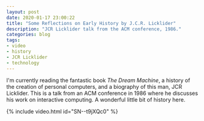 ```yaml
---
layout: post
date: 2020-01-17 23:00:22
title: "Some Reflections on Early History by J.C.R. Licklider"
description: "JCR Licklider talk from the ACM conference, 1986."
categories: blog
tags:
- video
- history
- JCR Licklider
- technology
---
```


I'm currently reading the fantastic book _The Dream Machine_, a history of the creation of personal computers, and a biography of this man, JCR Licklider. This is a talk from an ACM conference in 1986 where he discusses his work on interactive computing. A wonderful little bit of history here.

{% include video.html id="SN--t9jXQc0" %}
